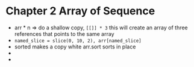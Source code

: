 # Chapter 2 Array of Sequence


* arr * n => do a shallow copy, `[[]] * 3` this will create an array of three references that points to the same array
* `named_slice = slice(0, 10, 2), arr[named_slice]`
* sorted makes a copy white arr.sort sorts in place 
* 
* 
